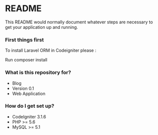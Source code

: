 # README #

This README would normally document whatever steps are necessary to get your application up and running.


### First things first ###

To install Laravel ORM in Codeigniter please :

Run composer install



### What is this repository for? ###

* Blog
* Version 0.1
* Web Application

### How do I get set up? ###

* CodeIgniter 3.1.6
* PHP >= 5.6
* MySQL >= 5.1
